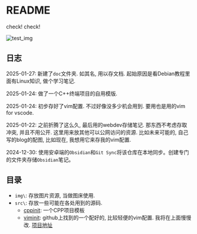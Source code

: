 # README

check! check!

![test_img](https://ker0123.github.io/res/img/zzz.jpg)

## 日志

2025-01-27: 新建了`doc`文件夹. 如其名, 用以存文档. 起始原因是看Debian教程里面有Linux知识, 做个学习笔记.

2025-01-24: 做了一个C++终端项目的自用模版.

2025-01-24: 初步存好了vim配置. 不过好像没多少机会用到. 要用也是用的vim for vscode.

2025-01-22: 之前折腾了这么久, 最后用的webdev存储笔记. 那东西不考虑存取冲突, 并且不用公开. 这里用来放其他可以公网访问的资源. 比如未来可能的, 自己写的blog的配图, 比如现在, 我想用它来存我的vim配置.

2024-12-30: 使用安卓端的`Obsidian`和`Git Sync`将该仓库在本地同步。创建专门的文件夹存储`Obsidian`笔记。

## 目录

- `img\`: 存放图片资源, 当做图床使用.
- `src\`: 存放一些可能在各处用到的源码.
  - [cppinit](src\cppinit\README.md): 一个CPP项目模板
  - [viminit](src\viminit\README.md): github上找到的一个配好的, 比较轻便的vim配置. 我将在上面慢慢改. [项目地址](https://github.com/skywind3000/vim-init)

